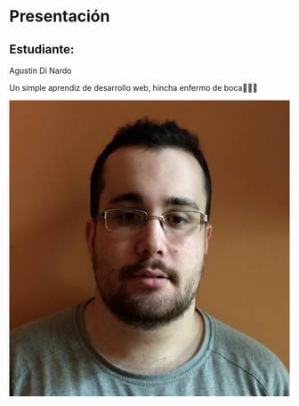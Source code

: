 # Presentación

## Estudiante: <Agustin Di Nardo>

Agustin Di Nardo

Un simple aprendiz de desarrollo web, hincha enfermo de boca💙💛💙

![Perfil](https://github.com/algo1unsam/2020s2-tp0-presentacion-Lapsa09/blob/master/WhatsApp%20Image%202019-11-01%20at%2014.12.23.jpg)
